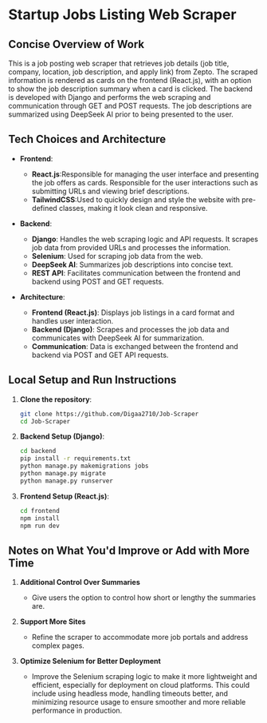 # Startup Jobs Listing Web Scraper

## Concise Overview of Work
This is a job posting web scraper that retrieves job details (job title, company, location, job description, and apply link) from Zepto. The scraped information is rendered as cards on the frontend (React.js), with an option to show the job description summary when a card is clicked. The backend is developed with Django and performs the web scraping and communication through GET and POST requests. The job descriptions are summarized using DeepSeek AI prior to being presented to the user.


## Tech Choices and Architecture
- **Frontend**:
  - **React.js**:Responsible for managing the user interface and presenting the job offers as cards. Responsible for the user interactions such as submitting URLs and viewing brief descriptions.
  - **TailwindCSS**:Used to quickly design and style the website with pre-defined classes, making it look clean and responsive.

- **Backend**:
  - **Django**: Handles the web scraping logic and API requests. It scrapes job data from provided URLs and processes the information.
  - **Selenium**: Used for scraping job data from the web.
  - **DeepSeek AI**: Summarizes job descriptions into concise text.
  - **REST API**: Facilitates communication between the frontend and backend using POST and GET requests.

- **Architecture**:
  - **Frontend (React.js)**: Displays job listings in a card format and handles user interaction.
  - **Backend (Django)**: Scrapes and processes the job data and communicates with DeepSeek AI for summarization.
  - **Communication**: Data is exchanged between the frontend and backend via POST and GET API requests.

## Local Setup and Run Instructions
1. **Clone the repository**:
   ```bash
   git clone https://github.com/Digaa2710/Job-Scraper
   cd Job-Scraper

2. **Backend Setup (Django)**:
    ```bash
    cd backend
    pip install -r requirements.txt
    python manage.py makemigrations jobs
    python manage.py migrate
    python manage.py runserver

3. **Frontend Setup (React.js)**:
    ```bash
    cd frontend
    npm install
    npm run dev

## Notes on What You'd Improve or Add with More Time
1. **Additional Control Over Summaries**
    - Give users the option to control how short or lengthy the summaries are.

2. **Support More Sites**
    - Refine the scraper to accommodate more job portals and address complex pages.

3. **Optimize Selenium for Better Deployment**
    - Improve the Selenium scraping logic to make it more lightweight and efficient, especially for deployment on cloud platforms. This could include using headless mode, handling timeouts better, and minimizing resource usage to ensure smoother and more reliable performance in production.
